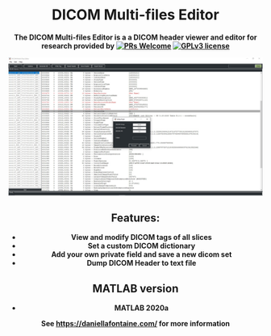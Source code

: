 <div align="center">
  <h1>DICOM Multi-files Editor</h1>
  <p><strong>The DICOM Multi-files Editor is a a DICOM header viewer and editor for research provided by <a href="[https://daniellafontaine.com/]>Daniel Lafontaine</a>.</p>
</div>

[![PRs Welcome](https://img.shields.io/badge/PRs-welcome-brightgreen.svg?style=flat-square)](https://github.com/dicomtools/DicomMultiFilesEditor)
[![GPLv3 license](https://img.shields.io/badge/License-GPLv3-blue.svg)](https://github.com/dicomtools/DicomMultiFilesEditor/blob/main/LICENSE)

![DicomMultiFilesEditor](images/DicomMultiFilesEditorMain.jpg)

## Features:

* View and modify DICOM tags of all slices
* Set a custom DICOM dictionary
* Add your own private field and save a new dicom set
* Dump DICOM Header to text file

## MATLAB version

* MATLAB 2020a

See https://daniellafontaine.com/ for more information
